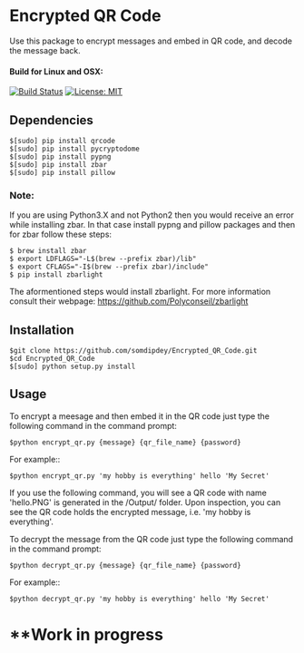 # Encrypted QR Code

Use this package to encrypt messages and embed in QR code, and decode the message back.

#### Build for Linux and OSX:
[![Build Status](https://travis-ci.org/somdipdey/Encrypted_QR_Code.svg?branch=master)](https://travis-ci.org/somdipdey/Encrypted_QR_Code)
[![License: MIT](https://img.shields.io/badge/License-MIT-red.svg)](https://github.com/somdipdey/Encrypted_QR_Code/blob/master/LICENSE)

## Dependencies

	$[sudo] pip install qrcode
	$[sudo] pip install pycryptodome
	$[sudo] pip install pypng
	$[sudo] pip install zbar
	$[sudo] pip install pillow

### Note:

If you are using Python3.X and not Python2 then you would receive an error while installing zbar. In that case install pypng and pillow packages and then for zbar follow these steps:

	$ brew install zbar
	$ export LDFLAGS="-L$(brew --prefix zbar)/lib"
	$ export CFLAGS="-I$(brew --prefix zbar)/include"
	$ pip install zbarlight

The aformentioned steps would install zbarlight. For more information consult their webpage: https://github.com/Polyconseil/zbarlight 

## Installation

	$git clone https://github.com/somdipdey/Encrypted_QR_Code.git
	$cd Encrypted_QR_Code
	$[sudo] python setup.py install

## Usage

To encrypt a meesage and then embed it in the QR code just type the following command in the command prompt:

	$python encrypt_qr.py {message} {qr_file_name} {password}

For example::

	$python encrypt_qr.py 'my hobby is everything' hello 'My Secret'

If you use the following command, you will see a QR code with name 'hello.PNG' is generated in the /Output/ folder. Upon inspection, you can see the QR code holds the encrypted message, i.e. 'my hobby is everything'.

To decrypt the message from the QR code just type the following command in the command prompt:

	$python decrypt_qr.py {message} {qr_file_name} {password}

For example::

	$python decrypt_qr.py 'my hobby is everything' hello 'My Secret'


# **Work in progress